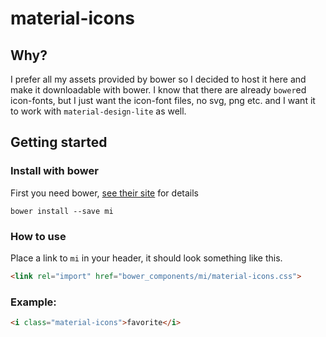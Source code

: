 # material-icons

## Why?


I prefer all my assets provided by bower so I decided to host it here and make it downloadable with bower. I know that there are already `bower`ed icon-fonts, but I just want the icon-font files, no svg, png etc. and I want it to work with `material-design-lite` as well.


## Getting started

### Install with bower

First you need bower, [see their site](http://bower.io/) for details 

```
bower install --save mi
```


### How to use

Place a link to `mi` in your header, it should look something like this.

```html
<link rel="import" href="bower_components/mi/material-icons.css">
```

### Example:

```html
<i class="material-icons">favorite</i>
```
